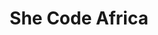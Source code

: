 ---
title: She Code Africa
img: /img/she-code/mockup.jpg
kind: code
spotlight: true
layout: case-detail
tags: cases
---